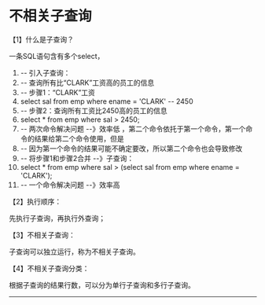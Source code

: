 ﻿
# 不相关子查询

【1】什么是子查询？ 

一条SQL语句含有多个select， 




1.  -- 引入子查询：
2.  -- 查询所有比“CLARK”工资高的员工的信息  
3.  -- 步骤1：“CLARK”工资
4.  select sal from emp where ename = 'CLARK'  -- 2450
5.  -- 步骤2：查询所有工资比2450高的员工的信息  
6.  select * from emp where sal > 2450;
7.  -- 两次命令解决问题 --》效率低 ，第二个命令依托于第一个命令，第一个命令的结果给第二个命令使用，但是
8.  -- 因为第一个命令的结果可能不确定要改，所以第二个命令也会导致修改
9.  -- 将步骤1和步骤2合并 --》子查询：
10. select * from emp where sal > (select sal from emp where ename = 'CLARK');
11. -- 一个命令解决问题 --》效率高 




【2】执行顺序： 

先执行子查询，再执行外查询； 

【3】不相关子查询： 

子查询可以独立运行，称为不相关子查询。 

【4】不相关子查询分类： 

根据子查询的结果行数，可以分为单行子查询和多行子查询。 



------------------------------------------------------------

